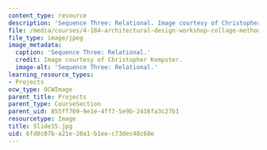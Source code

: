 ```yaml
---
content_type: resource
description: 'Sequence Three: Relational. Image courtesy of Christopher Kempster.'
file: /media/courses/4-184-architectural-design-workshop-collage-method-and-form-spring-2004/6fd0c07ba21e20a1b1eec73dec48c68e_Slide15.jpg
file_type: image/jpeg
image_metadata:
  caption: 'Sequence Three: Relational.'
  credit: Image courtesy of Christopher Kempster.
  image-alt: 'Sequence Three: Relational.'
learning_resource_types:
- Projects
ocw_type: OCWImage
parent_title: Projects
parent_type: CourseSection
parent_uid: 855ff769-9e1e-4ff7-5e9b-2416fa3c27b1
resourcetype: Image
title: Slide15.jpg
uid: 6fd0c07b-a21e-20a1-b1ee-c73dec48c68e
---
```

